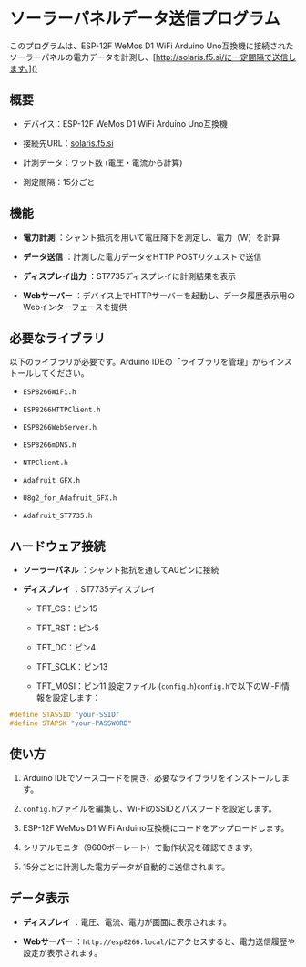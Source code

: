 # ソーラーパネルデータ送信プログラム 
このプログラムは、ESP-12F WeMos D1 WiFi Arduino Uno互換機に接続されたソーラーパネルの電力データを計測し、[http://solaris.f5.si/に一定間隔で送信します。]() 
## 概要 

- デバイス：ESP-12F WeMos D1 WiFi Arduino Uno互換機
 
- 接続先URL：[solaris.f5.si](http://solaris.f5.si/)

- 計測データ：ワット数 (電圧・電流から計算)

- 測定間隔：15分ごと

## 機能 
 
- **電力計測** ：シャント抵抗を用いて電圧降下を測定し、電力（W）を計算
 
- **データ送信** ：計測した電力データをHTTP POSTリクエストで送信
 
- **ディスプレイ出力** ：ST7735ディスプレイに計測結果を表示
 
- **Webサーバー** ：デバイス上でHTTPサーバーを起動し、データ履歴表示用のWebインターフェースを提供

## 必要なライブラリ 

以下のライブラリが必要です。Arduino IDEの「ライブラリを管理」からインストールしてください。
 
- `ESP8266WiFi.h`
 
- `ESP8266HTTPClient.h`
 
- `ESP8266WebServer.h`
 
- `ESP8266mDNS.h`
 
- `NTPClient.h`
 
- `Adafruit_GFX.h`
 
- `U8g2_for_Adafruit_GFX.h`
 
- `Adafruit_ST7735.h`

## ハードウェア接続 
 
- **ソーラーパネル** ：シャント抵抗を通してA0ピンに接続
 
- **ディスプレイ** ：ST7735ディスプレイ
  - TFT_CS：ピン15

  - TFT_RST：ピン5

  - TFT_DC：ピン4

  - TFT_SCLK：ピン13

  - TFT_MOSI：ピン11
設定ファイル (`config.h`)`config.h`で以下のWi-Fi情報を設定します：

```cpp
#define STASSID "your-SSID"
#define STAPSK "your-PASSWORD"
```

## 使い方 

1. Arduino IDEでソースコードを開き、必要なライブラリをインストールします。
 
2. `config.h`ファイルを編集し、Wi-FiのSSIDとパスワードを設定します。

3. ESP-12F WeMos D1 WiFi Arduino互換機にコードをアップロードします。

4. シリアルモニタ（9600ボーレート）で動作状況を確認できます。

5. 15分ごとに計測した電力データが自動的に送信されます。

## データ表示 
 
- **ディスプレイ** ：電圧、電流、電力が画面に表示されます。
 
- **Webサーバー** ：`http://esp8266.local/`にアクセスすると、電力送信履歴や設定が表示されます。
